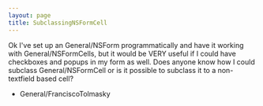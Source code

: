 ```yaml
---
layout: page
title: SubclassingNSFormCell
---
```


Ok I've set up an General/NSForm programmatically and have it working with General/NSFormCells, but it would be VERY useful if I could have checkboxes and popups in my form as well.  Does anyone know how I could subclass General/NSFormCell or is it possible to subclass it to a non-textfield based cell?

- General/FranciscoTolmasky
